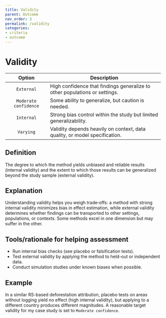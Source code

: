 ```yaml
---
title: Validity
parent: Outcome
nav_order: 3
permalink: /validity
categories:
- criteria
- outcome
---
```


# Validity

|  **Option**        | **Description**            |
|:------------------:|----------------------------|
| `External` | High confidence that findings generalize to other populations or settings. |
| `Moderate confidence` | Some ability to generalize, but caution is needed. |
| `Internal` | Strong bias control within the study but limited generalizability. |
| `Varying` | Validity depends heavily on context, data quality, or model specification. |


## Definition
The degree to which the method yields unbiased and reliable results (internal validity) and the extent to which those results can be generalized beyond the study sample (external validity).

## Explanation
Understanding validity helps you weigh trade‑offs: a method with strong internal validity minimizes bias in effect estimation, while external validity determines whether findings can be transported to other settings, populations, or contexts. Some methods excel in one dimension but may suffer in the other.

## Tools/rationale for helping assessment
- Run internal bias checks (see placebo or falsification tests). 
- Test external validity by applying the method to held-out or independent data. 
- Conduct simulation studies under known biases when possible. 

## Example
In a similar RS-based deforestation attribution, placebo tests on areas without logging yield no effect (high internal validity), but applying to a different country produces different magnitudes. A reasonable target validity for my case study is set to `Moderate confidence`.